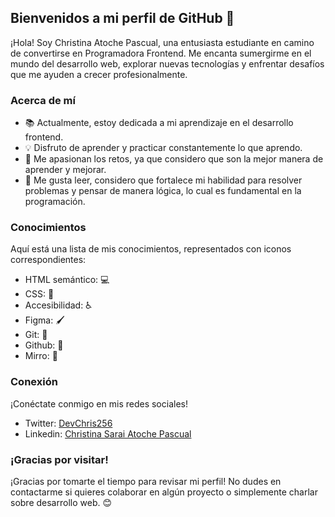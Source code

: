 ## Bienvenidos a mi perfil de GitHub 🌟

¡Hola! Soy Christina Atoche Pascual, una entusiasta estudiante en camino de convertirse en Programadora Frontend. Me encanta sumergirme en el mundo del desarrollo web, explorar nuevas tecnologías y enfrentar desafíos que me ayuden a crecer profesionalmente.

### Acerca de mí
- 📚 Actualmente, estoy dedicada a mi aprendizaje en el desarrollo frontend.
- 💡 Disfruto de aprender y practicar constantemente lo que aprendo.
- 🎯 Me apasionan los retos, ya que considero que son la mejor manera de aprender y mejorar.
- 📖 Me gusta leer, considero que fortalece mi habilidad para resolver problemas y pensar de manera lógica, lo cual es fundamental en la programación.

### Conocimientos
Aquí está una lista de mis conocimientos, representados con iconos correspondientes:

- HTML semántico: 💻
- CSS: 🎨
- Accesibilidad: ♿️
- Figma: 🖌️
- Git: 🌳
- Github: 🐙
- Mirro: 🔄

### Conexión
¡Conéctate conmigo en mis redes sociales!
- Twitter: [DevChris256](https://twitter.com/pascual_atoche)
- Linkedin: [Christina Sarai Atoche Pascual](https://www.linkedin.com/in/christina-pascual/)

### ¡Gracias por visitar!
¡Gracias por tomarte el tiempo para revisar mi perfil! No dudes en contactarme si quieres colaborar en algún proyecto o simplemente charlar sobre desarrollo web. 😊
